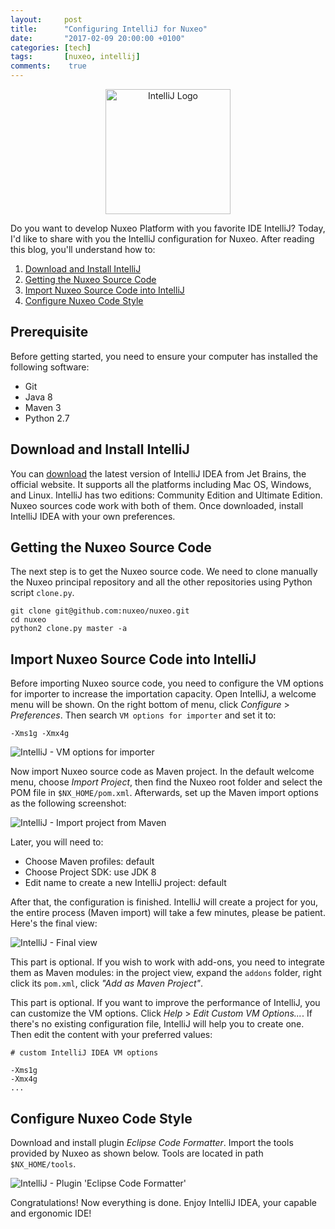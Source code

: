 ```yaml
---
layout:     post
title:      "Configuring IntelliJ for Nuxeo"
date:       "2017-02-09 20:00:00 +0100"
categories: [tech]
tags:       [nuxeo, intellij]
comments:    true
---
```


<p align="center">
  <img
    src="{{ site.url }}/assets/logo-intellij.png"
    alt="IntelliJ Logo"
    width="200" />
</p>

Do you want to develop Nuxeo Platform with you favorite IDE IntelliJ? Today, I'd
like to share with you the IntelliJ configuration for Nuxeo.<!--more--> After
reading this blog, you'll understand how to:

1. [Download and Install IntelliJ](#download-and-install-intellij)
2. [Getting the Nuxeo Source Code](#getting-the-nuxeo-source-code)
3. [Import Nuxeo Source Code into IntelliJ](#import-nuxeo-source-code-into-intellij)
4. [Configure Nuxeo Code Style](#configure-nuxeo-code-style)

## Prerequisite

Before getting started, you need to ensure your computer has installed the
following software:

- Git
- Java 8
- Maven 3
- Python 2.7

## Download and Install IntelliJ

You can [download][idea-download] the latest version of IntelliJ IDEA from Jet
Brains, the official website. It supports all the platforms including Mac OS,
Windows, and Linux. IntelliJ has two editions: Community Edition and Ultimate
Edition. Nuxeo sources code work with both of them. Once downloaded, install
IntelliJ IDEA with your own preferences.

## Getting the Nuxeo Source Code

The next step is to get the Nuxeo source code. We need to clone manually the
Nuxeo principal repository and all the other repositories using Python script
`clone.py`.

    git clone git@github.com:nuxeo/nuxeo.git
    cd nuxeo
    python2 clone.py master -a

## Import Nuxeo Source Code into IntelliJ

Before importing Nuxeo source code, you need to configure the VM options for
importer to increase the importation capacity. Open IntelliJ, a welcome menu
will be shown. On the right bottom of menu, click _Configure_ > _Preferences_.
Then search `VM options for importer` and set it to:

    -Xms1g -Xmx4g

<img
  src="{{ site.url }}/assets/20170209-vm-options-for-importer.png"
  alt="IntelliJ - VM options for importer" />

Now import Nuxeo source code as Maven project. In the default welcome menu,
choose _Import Project_, then find the Nuxeo root folder and select the POM file
in `$NX_HOME/pom.xml`. Afterwards, set up the Maven import options as the
following screenshot:

<img
  src="{{ site.url }}/assets/20170209-import-project-from-maven.png"
  alt="IntelliJ - Import project from Maven" />

Later, you will need to:

- Choose Maven profiles: default
- Choose Project SDK: use JDK 8
- Edit name to create a new IntelliJ project: default

After that, the configuration is finished. IntelliJ will create a project for
you, the entire process (Maven import) will take a few minutes, please be
patient. Here's the final view:

<img
  src="{{ site.url }}/assets/20170209-final-view.png"
  alt="IntelliJ - Final view" />

This part is optional. If you wish to work with add-ons, you need to integrate
them as Maven modules: in the project view, expand the `addons` folder, right
click its `pom.xml`, click _"Add as Maven Project"_.

This part is optional. If you want to improve the performance of IntelliJ, you
can customize the VM options. Click _Help_ > _Edit Custom VM Options..._. If
there's no existing configuration file, IntelliJ will help you to create one.
Then edit the content with your preferred values:

```
# custom IntelliJ IDEA VM options

-Xms1g
-Xmx4g
...
```

## Configure Nuxeo Code Style

Download and install plugin *Eclipse Code Formatter*. Import the tools provided
by Nuxeo as shown below. Tools are located in path `$NX_HOME/tools`.

<img
  src="{{ site.url }}/assets/20170209-eclipse-code-formatter.png"
  alt="IntelliJ - Plugin 'Eclipse Code Formatter'" />

Congratulations! Now everything is done. Enjoy IntelliJ IDEA, your capable and
ergonomic IDE!

[idea-download]: https://www.jetbrains.com/idea/download/

